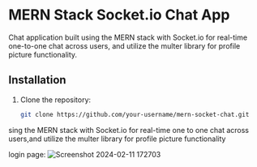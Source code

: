 # MERN Stack Socket.io Chat App

Chat application built using the MERN stack with Socket.io for real-time one-to-one chat across users, and utilize the multer library for profile picture functionality.

## Installation

1. Clone the repository:
   ```bash
   git clone https://github.com/your-username/mern-socket-chat.git
sing the MERN stack with Socket.io for real-time one to one chat across users,and utilize the multer library for profile picture functionality

login page: 
![Screenshot 2024-02-11 172703](https://github.com/RAHEEMUDHEEN-MA/chat-app/assets/136678042/13eab526-62a7-4acb-aa35-2e455f98f3c9)
